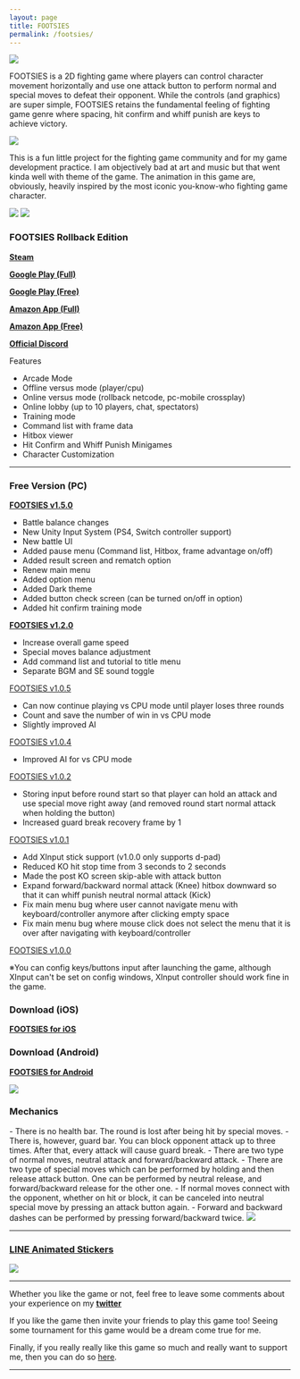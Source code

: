 ```yaml
---
layout: page
title: FOOTSIES
permalink: /footsies/
---
```


<img class="row-picture" src="/static/img/footsies/Logo_Big.png">

FOOTSIES is a 2D fighting game where players can control character movement horizontally 
and use one attack button to perform normal and special moves to defeat their opponent.
While the controls (and graphics) are super simple, 
FOOTSIES retains the fundamental feeling of fighting game genre 
where spacing, hit confirm and whiff punish are keys to achieve victory.

<img class="row-picture" src="/static/img/footsies/footsies_00.jpg">

This is a fun little project for the fighting game community and for my game development practice.
I am objectively bad at art and music but that went kinda well with theme of the game. 
The animation in this game are, obviously, heavily inspired by the most iconic you-know-who fighting game character.

<img class="row-picture" src="/static/img/footsies/footsies_01.jpg">

<img class="row-picture" src="/static/img/footsies/rollback_00.png">

<h3>FOOTSIES Rollback Edition</h3> 
<b><u><a href="https://store.steampowered.com/app/1344740/FOOTSIES_Rollback_Edition/">Steam</a></u></b>

<b><u><a href="https://play.google.com/store/apps/details?id=com.HiFight.FOOTSIES_Rollback">Google Play (Full)</a></u></b>

<b><u><a href="https://play.google.com/store/apps/details?id=com.HiFight.FOOTSIES">Google Play (Free)</a></u></b>

<b><u><a href="https://www.amazon.com/gp/product/B096LW2CXN">Amazon App (Full)</a></u></b>

<b><u><a href="https://www.amazon.com/gp/product/B095H2H9MK">Amazon App (Free)</a></u></b>

<b><u><a href="https://discord.gg/PEgP3y3">Official Discord</a></u></b>

Features
- Arcade Mode
- Offline versus mode (player/cpu)
- Online versus mode (rollback netcode, pc-mobile crossplay)
- Online lobby (up to 10 players, chat, spectators)
- Training mode
- Command list with frame data
- Hitbox viewer
- Hit Confirm and Whiff Punish Minigames
- Character Customization

<hr/>

<h3>Free Version (PC)</h3> 
<b><u><a href="https://github.com/hifight/Footsies/releases/tag/1.5.0">FOOTSIES v1.5.0</a></u></b>

- Battle balance changes
- New Unity Input System (PS4, Switch controller support)
- New battle UI 
- Added pause menu (Command list, Hitbox, frame advantage on/off)
- Added result screen and rematch option
- Renew main menu
- Added option menu
- Added Dark theme
- Added button check screen (can be turned on/off in option)
- Added hit confirm training mode

<b><u><a href="https://github.com/hifight/Footsies/releases/download/1.2.0/FOOTSIES_v1_2_0.zip" download>FOOTSIES v1.2.0</a></u></b>

- Increase overall game speed
- Special moves balance adjustment
- Add command list and tutorial to title menu
- Separate BGM and SE sound toggle

<u><a href="https://github.com/hifight/Footsies/releases/download/1.0.5/FOOTSIES_v1_0_5.zip" download>FOOTSIES v1.0.5</a></u>

- Can now continue playing vs CPU mode until player loses three rounds
- Count and save the number of win in vs CPU mode
- Slightly improved AI

<u><a href="https://github.com/hifight/Footsies/releases/download/1.0.4/FOOTSIES_v1_0_4.zip" download>FOOTSIES v1.0.4</a></u>

- Improved AI for vs CPU mode

<u><a href="https://github.com/hifight/Footsies/releases/download/1.0.2/FOOTSIES_v1_0_2.zip" download>FOOTSIES v1.0.2</a></u>

- Storing input before round start so that player can hold an attack and use special move right away (and removed round start normal attack when holding the button)
- Increased guard break recovery frame by 1

<u><a href="https://github.com/hifight/Footsies/releases/download/1.0.1/FOOTSIES_v1_0_1.zip" download>FOOTSIES v1.0.1</a></u>

- Add XInput stick support (v1.0.0 only supports d-pad)
- Reduced KO hit stop time from 3 seconds to 2 seconds
- Made the post KO screen skip-able with attack button
- Expand forward/backward normal attack (Knee) hitbox downward so that it can whiff punish neutral normal attack (Kick)
- Fix main menu bug where user cannot navigate menu with keyboard/controller anymore after clicking empty space
- Fix main menu bug where mouse click does not select the menu that it is over after navigating with keyboard/controller

<u><a href="https://github.com/hifight/Footsies/releases/download/1.0.0/FOOTSIES_20180711.zip" download>FOOTSIES v1.0.0</a></u>

※You can config keys/buttons input after launching the game, although XInput can't be set on config windows, 
XInput controller should work fine in the game.

<h3>Download (iOS)</h3> 

<b><u><a href="https://apps.apple.com/us/app/footsies-by-hifight/id1469966413" download>FOOTSIES for iOS</a></u></b>

<h3>Download (Android)</h3> 

<b><u><a href="https://play.google.com/store/apps/details?id=com.hifight.FOOTSIES" download>FOOTSIES for Android</a></u></b>


<img class="row-picture" src="/static/img/footsies/footsies_03.jpg">


<h3>Mechanics</h3> 
- There is no health bar. The round is lost after being hit by special moves.
- There is, however, guard bar. You can block opponent attack up to three times. After that, every attack will cause guard break.
- There are two type of normal moves, neutral attack and forward/backward attack.
- There are two type of special moves which can be performed by holding and then release attack button.
One can be performed by neutral release, and forward/backward release for the other one.
- If normal moves connect with the opponent, whether on hit or block, it can be canceled into neutral special move by pressing an attack button again.
- Forward and backward dashes can be performed by pressing forward/backward twice.


<img class="row-picture" src="/static/img/footsies/footsies_04.jpg">

<hr/>

<h3><a href="https://store.line.me/stickershop/product/8388516/">LINE Animated Stickers</a></h3>

<img class="row-picture" src="/static/img/footsies/Footsies_Line.JPG">

<hr/>

Whether you like the game or not, feel free to leave some comments about your experience on my <b><u><a href="https://twitter.com/HiFightTH">twitter</a></u></b>

If you like the game then invite your friends to play this game too! Seeing some tournament for this game would be a dream come true for me.

Finally, if you really really like this game so much and really want to support me, then you can do so <a href="https://www.patreon.com/HiFight" target="_blank">here</a>.

<hr/>